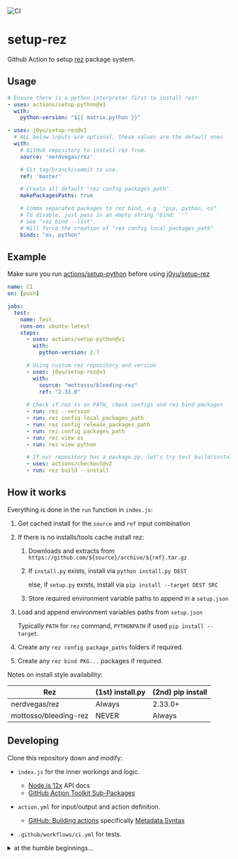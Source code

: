 ![CI](https://github.com/j0yu/setup-rez/workflows/CI/badge.svg?branch=master)

# setup-rez

Github Action to setup [rez] package system.


## Usage

```yaml
# Ensure there is a python interpreter first to install rez!
- uses: actions/setup-python@v1
  with:
    python-version: "${{ matrix.python }}"

- uses: j0yu/setup-rez@v1
  # ALL below inputs are optional, these values are the default ones
  with:
    # GitHub repository to install rez from.
    source: 'nerdvegas/rez'

    # Git tag/branch/commit to use.
    ref: 'master'

    # Create all default "rez config packages_path".
    makePackagesPaths: true

    # Comma separated packages to rez bind, e.g. "pip, python, os".
    # To disable, just pass in an empty string "bind: ''"
    # See "rez bind --list".
    # Will force the creation of "rez config local_packages_path"
    binds: "os, python"
```

## Example

Make sure you run [actions/setup-python](github.com/actions/setup-python)
before using [j0yu/setup-rez](github.com/j0yu/setup-rez)

```yaml
name: CI
on: [push]

jobs:
  test:
    name: Test
    runs-on: ubuntu-latest
    steps:
      - uses: actions/setup-python@v1
        with:
          python-version: 2.7

      # Using custom rez repository and version
      - uses: j0yu/setup-rez@v1
        with:
          source: "mottosso/bleeding-rez"
          ref: "2.33.0"
      
      # Check if rez is on PATH, check configs and rez bind packages
      - run: rez --version
      - run: rez config local_packages_path
      - run: rez config release_packages_path
      - run: rez config packages_path
      - run: rez view os
      - run: rez view python

      # If our repository has a package.py, let's try test build/installing it
      - uses: actions/checkout@v2
      - run: rez build --install
```

## How it works

Everything is done in the `run` function in `index.js`:

1. Get cached install for the `source` and `ref` input combination
1. If there is no installs/tools cache install rez:
    1. Downloads and extracts from `https://github.com/${source}/archive/${ref}.tar.gz`
    1. If `install.py` exists, install via `python install.py DEST`
    
         else, if `setup.py` exists, install via `pip install --target DEST SRC`
    1. Store required environment variable paths to append in a `setup.json`
1. Load and append environment variables paths from `setup.json`

   Typically `PATH` for `rez` command, `PYTHONPATH` if used `pip install --target`.

1. Create any `rez config package_paths` folders if required.
1. Create any `rez bind PKG...` packages if required.

Notes on install style availability:

Rez                   | (1st) install.py | (2nd) pip install 
----------------------|------------------|------------------
nerdvegas/rez         | Always           | 2.33.0+           
mottosso/bleeding-rez | NEVER            | Always           


## Developing

Clone this repository down and modify:

- `index.js` for the inner workings and logic.

    - [Node.js 12x] API docs
    - [GitHub Action Toolkit Sub-Packages]

- `action.yml` for input/output and action definition.

    - [GitHub: Building actions] specifically [Metadata Syntax]

- `.github/workflows/ci.yml` for tests.



<details><summary>at the humble beginnings...</summary>

I didn't want to have npm installed, so here's the Docker contained way I
worked on CentOS-7. See [Creating a JavaScript action].

1. Clone this repository.
1. `cd` into the repository.
1. Edit the `action.yml`
1. Setup `npm` package using Docker container.

    ```bash
    alias npm="docker run --rm -it -v "$(pwd):$(pwd)" --user "$(id -u):$(id -g)" -w "$(pwd)" node:12 npm"
    npm init -y
    npm install @actions/core --save
    npm install @actions/exec --save
    npm install @actions/io --save
    npm install @actions/tool-cache --save
    ```
1. Edit the `index.js`
1. Add paths required, then push:

    ```bash
    git add --force action.yml index.js node_modules/* package.json package-lock.json README.md
    git commit
    git push
    ```

</details>

[GitHub Action Toolkit Sub-Packages]: https://github.com/actions/toolkit#packages
[Metadata Syntax]: https://help.github.com/en/actions/building-actions/metadata-syntax-for-github-actions
[Node.js 12x]: https://nodejs.org/dist/latest-v12.x/docs/api/
[GitHub: Building actions]: https://help.github.com/en/actions/building-actions
[rez]: https://github.com/nerdvegas/rez
[actions/setup-python]: https://github.com/actions/setup-python
[Creating a JavaScript action]: https://help.github.com/en/actions/building-actions/creating-a-javascript-action